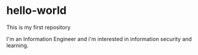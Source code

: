 # hello-world
This is my first repository

I'm an Information Engineer and i'm interested in information security and learning.

